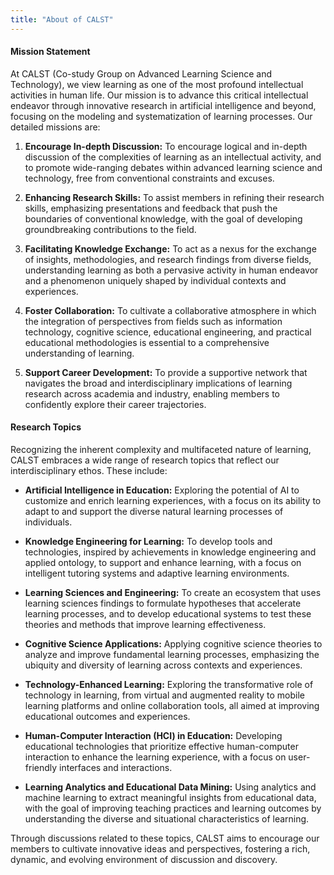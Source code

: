 ```yaml
---
title: "About of CALST"
---
```


#### Mission Statement

At CALST (Co-study Group on Advanced Learning Science and Technology), we view learning as one of the most profound intellectual activities in human life. Our mission is to advance this critical intellectual endeavor through innovative research in artificial intelligence and beyond, focusing on the modeling and systematization of learning processes. Our detailed missions are:

1. **Encourage In-depth Discussion:** To encourage logical and in-depth discussion of the complexities of learning as an intellectual activity, and to promote wide-ranging debates within advanced learning science and technology, free from conventional constraints and excuses.

2. **Enhancing Research Skills:** To assist members in refining their research skills, emphasizing presentations and feedback that push the boundaries of conventional knowledge, with the goal of developing groundbreaking contributions to the field.

3. **Facilitating Knowledge Exchange:** To act as a nexus for the exchange of insights, methodologies, and research findings from diverse fields, understanding learning as both a pervasive activity in human endeavor and a phenomenon uniquely shaped by individual contexts and experiences.

4. **Foster Collaboration:** To cultivate a collaborative atmosphere in which the integration of perspectives from fields such as information technology, cognitive science, educational engineering, and practical educational methodologies is essential to a comprehensive understanding of learning.

5. **Support Career Development:** To provide a supportive network that navigates the broad and interdisciplinary implications of learning research across academia and industry, enabling members to confidently explore their career trajectories.

#### Research Topics

Recognizing the inherent complexity and multifaceted nature of learning, CALST embraces a wide range of research topics that reflect our interdisciplinary ethos. These include:

- **Artificial Intelligence in Education:** Exploring the potential of AI to customize and enrich learning experiences, with a focus on its ability to adapt to and support the diverse natural learning processes of individuals.

- **Knowledge Engineering for Learning:** To develop tools and technologies, inspired by achievements in knowledge engineering and applied ontology, to support and enhance learning, with a focus on intelligent tutoring systems and adaptive learning environments.

- **Learning Sciences and Engineering:** To create an ecosystem that uses learning sciences findings to formulate hypotheses that accelerate learning processes, and to develop educational systems to test these theories and methods that improve learning effectiveness.

- **Cognitive Science Applications:** Applying cognitive science theories to analyze and improve fundamental learning processes, emphasizing the ubiquity and diversity of learning across contexts and experiences.

- **Technology-Enhanced Learning:** Exploring the transformative role of technology in learning, from virtual and augmented reality to mobile learning platforms and online collaboration tools, all aimed at improving educational outcomes and experiences.

- **Human-Computer Interaction (HCI) in Education:** Developing educational technologies that prioritize effective human-computer interaction to enhance the learning experience, with a focus on user-friendly interfaces and interactions.

- **Learning Analytics and Educational Data Mining:** Using analytics and machine learning to extract meaningful insights from educational data, with the goal of improving teaching practices and learning outcomes by understanding the diverse and situational characteristics of learning.

Through discussions related to these topics, CALST aims to encourage our members to cultivate innovative ideas and perspectives, fostering a rich, dynamic, and evolving environment of discussion and discovery.
